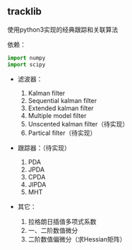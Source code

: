 ## tracklib

使用python3实现的经典跟踪和关联算法

依赖：

```python
import numpy
import scipy
```

- 滤波器：
    1. Kalman filter
    2. Sequential kalman filter
    3. Extended kalman filter
    4. Multiple model filter
    5. Unscented kalman filter（待实现）
    6. Partical filter（待实现）

- 跟踪器：（待实现）
    1. PDA
    2. JPDA
    3. CPDA
    4. JIPDA
    5. MHT

- 其它：
    1. 拉格朗日插值多项式系数
    2. 一、二阶数值微分
    3. 二阶数值偏微分（求Hessian矩阵）
